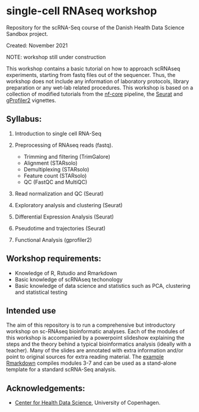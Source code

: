 # single-cell RNAseq workshop
Repository for the scRNA-Seq course of the Danish Health Data Science Sandbox project.

Created: November 2021

NOTE: workshop still under construction

This workshop contains a basic tutorial on how to approach scRNAseq experiments, starting from fastq files out of the sequencer. Thus, the workshop does not include any information of laboratory protocols, library preparation or any wet-lab related procedures. This workshop is based on a collection of modified tutorials from the [nf-core](https://nf-co.re/scrnaseq) pipeline, the [Seurat](https://satijalab.org/seurat/) and [gProfiler2](https://cran.r-project.org/web/packages/gprofiler2/vignettes/gprofiler2.html) vignettes.

## Syllabus:
1. Introduction to single cell RNA-Seq
2. Preprocessing of RNAseq reads (fastq). 
	- Trimming and filtering (TrimGalore)
	- Alignment (STARsolo)
	- Demultiplexing (STARsolo)
	- Feature count (STARsolo)
	- QC (FastQC and MultiQC)

3. Read normalization and QC (Seurat)
4. Exploratory analysis and clustering (Seurat)
5. Differential Expression Analysis (Seurat)
6. Pseudotime and trajectories (Seurat)
7. Functional Analysis (gprofiler2)

## Workshop requirements:
- Knowledge of R, Rstudio and Rmarkdown
- Basic knowledge of scRNAseq techonology
- Basic knowledge of data science and statistics such as PCA, clustering and statistical testing

## Intended use
The aim of this repository is to run a comprehensive but introductory workshop on sc-RNAseq bioinformatic analyses. Each of the modules of this workshop is accompanied by a powerpoint slideshow explaining the steps and the theory behind a typical bioinformatics analysis (ideally with a teacher). Many of the slides are annotated with extra information and/or point to original sources for extra reading material. The [example Rmarkdown](./Notebooks/slides/RNAseq_analysis_basics.Rmd) compiles modules 3-7 and can be used as a stand-alone template for a standard scRNA-Seq analysis.

## Acknowledgements:
- [Center for Health Data Science](https://heads.ku.dk/), University of Copenhagen.

